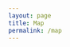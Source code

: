 ```yaml
---
layout: page
title: Map
permalink: /map
---
```


<link rel="stylesheet" href="https://unpkg.com/leaflet@1.9.4/dist/leaflet.css" integrity="sha256-p4NxAoJBhIIN+hmNHrzRCf9tD/miZyoHS5obTRR9BMY=" crossorigin="" />
<script src="https://unpkg.com/leaflet@1.9.4/dist/leaflet.js" integrity="sha256-20nQCchB9co0qIjJZRGuk2/Z9VM+kNiyxNV1lvTlZBo=" crossorigin=""></script>

<link rel="stylesheet" href="https://unpkg.com/leaflet.markercluster@1.5.3/dist/MarkerCluster.css" />
<link rel="stylesheet" href="https://unpkg.com/leaflet.markercluster@1.5.3/dist/MarkerCluster.Default.css" />
<script src="https://unpkg.com/leaflet.markercluster@1.5.3/dist/leaflet.markercluster.js"></script>

<div id="map"></div>

<div id="display_hidden_markers"></div>

<script type="text/javascript">
	var map = L.map('map').setView([42.0587815,-73.9207478], 12);
	
	L.tileLayer('https://{s}.basemaps.cartocdn.com/rastertiles/voyager_labels_under/{z}/{x}/{y}{r}.png', {
		attribution: '&copy; <a href="https://www.openstreetmap.org/copyright">OpenStreetMap</a> contributors &copy; <a href="https://carto.com/attributions">CARTO</a>',
		maxZoom: 20
	}).addTo(map);

	var birdSvg = `<?xml version="1.0" encoding="UTF-8"?><svg enable-background="new 0 0 164 223.2" version="1.1" viewBox="0 0 164 223.2" xml:space="preserve" xmlns="http://www.w3.org/2000/svg"><path fill="#55892e" d="m81.9 1.5c44.2-0.6 82.9 39 80.4 83.3-2.2 34.8-21.9 65.5-42 92.9-12 14.6-24.7 33.2-39.3 43.5-17.2-17.4-33-36.3-47-56.4-18.1-27.4-36.3-59.5-31.8-93.5 4.5-39.2 40.5-70 79.7-69.8z"/><path fill="#ffffff" d="m37.3 146.4c-1.4 0.8-2.1 0.5-2.1 0.5s-1.9-0.7-1.5-1.5c0.7-1.6 15.6-11.4 19.6-15.3s3.3-5.4 7.5-13.8c1.1-2.3 2.5-4.3 3.7-6.5 1.7-3.1 2.6-4 6.9-2.4 1.9 0.6 3.7-0.9 4.5-2.6-8.6-1.3-14-7.1-19.4-13.1-12.7-14.3-33.8-32.3-33.8-32.3s44 1.8 62.8 18.4c2.6 2.3 4.7 5.6 6.8 8.4 3.4-2.1-0.6-6.1-2.4-9.1 2.9-5.9 5-10.7 8.2-16.2 3-5.4 8.2-7.4 14-6.5 3.7 0.6 7.2 2.5 10.9 3.7 1.7 0.6 3.5 1.2 5.3 1.1 10.5-0.5 22 0.9 24.2 1.6 2.1 0.5 2.4 1.1 0.9 1.1s-8.8-0.7-22.3 2.7c-8.8 2.3-8.5 3-10.4 9.1-2 6.2-4 12.5-5.5 18.8-4.8 21-18.3 32.8-38.6 36.5-12.4 2.2-13.8 0.6-21.5 7.3-6.7 7.1-7.9 8.8-9.5 9.7-1 0.6-2.2 0-2.7-0.3-0.3-0.2-1.7 0.8-2 1-0.9 0.4-3.5 0.5-3.6-0.3z"/></svg>`;

	var bird = L.divIcon({
		className: 'marker marker-wildlife',
		html: birdSvg,
		iconSize: [26, 26],
		iconAnchor: [13, 36],
		popupAnchor: [0, -36]
	});

	var museumSvg = `<?xml version="1.0" encoding="UTF-8"?><svg enable-background="new 0 0 164 223.2" version="1.1" viewBox="0 0 164 223.2" xml:space="preserve" xmlns="http://www.w3.org/2000/svg"><path fill="#55892e" d="m81.9 1.5c44.2-0.6 82.9 39 80.4 83.3-2.2 34.8-21.9 65.5-42 92.9-12 14.6-24.7 33.2-39.3 43.5-17.2-17.4-33-36.3-47-56.4-18.1-27.4-36.3-59.5-31.8-93.5 4.5-39.2 40.5-70 79.7-69.8z"/><path fill="#ffffff" d="m38 60.4v-2.3c0-1 0.4-1.7 1.4-2 5.2-2 10.5-4 15.7-5.9 8.4-3.2 16.8-6.4 25.2-9.5 0.6-0.2 1.5-0.2 2.1 0 14 5.1 27.9 10.2 41.8 15.3 1.5 0.5 1.7 0.9 1.7 2.5v4.5c0 1.5-0.9 2.1-2.3 1.8-0.9-0.2-1.8-0.5-2.8-0.7-1.2-0.2-1.8 0.2-2.1 1.4-0.4 1.6-0.7 1.9-2.4 1.9h-65.2-4c-1.3 0-1.8-0.4-2-1.7-0.3-1.4-0.9-1.8-2.3-1.5-1 0.2-1.9 0.5-2.8 0.7-1.1 0.3-2-0.4-2.1-1.5 0.1-1.1 0.1-2 0.1-3z"/><path fill="#ffffff" d="m82 130.1h-41.5c-0.9 0-1.7 0-2.2-0.8-0.6-1-0.3-2.2 0.9-2.8 1.5-0.8 3.1-1.7 4.6-2.4 1-0.5 1.4-1.2 1.4-2.2 0.1-1.7 0.7-2.3 2.4-2.3h68.5c1.9 0 2.5 0.5 2.5 2.4 0 1.1 0.5 1.8 1.5 2.2 1.5 0.8 3.1 1.6 4.6 2.4 1.2 0.6 1.6 2 0.8 3-0.3 0.3-0.8 0.6-1.3 0.7-0.9 0.1-1.8 0.1-2.8 0.1-13.1-0.3-26.2-0.3-39.4-0.3z"/><path fill="#ffffff" d="m66 93.6v-17.8c0-2.4 1.2-3.6 3.5-3.6 1.2 0 2.4 0.1 3.6 0 2.9-0.2 4 1.5 4 3.9-0.1 7.8 0 15.5 0 23.3v12c0 2.2-1.2 3.4-3.3 3.4h-4.5c-1.9 0-3.2-1.3-3.2-3.2-0.1-6-0.1-12-0.1-18z"/><path fill="#ffffff" d="m117.4 93.6v17.7c0 2.5-1.1 3.6-3.6 3.6h-4.2c-2 0-3.2-1.2-3.2-3.2v-5.7-30c0-2.7 1.1-3.8 3.8-3.8h3.8c2.2 0 3.4 1.2 3.4 3.4v18z"/><path fill="#ffffff" d="m56.9 93.6v17.9c0 2.1-1.2 3.4-3.3 3.4h-4.4c-2 0-3.3-1.3-3.3-3.4v-20-15.6c0-2.5 1.1-3.7 3.6-3.7h4c2.2 0 3.4 1.2 3.4 3.5v17.9z"/><path fill="#ffffff" d="m86.2 93.5v-17.7c0-2.4 1.1-3.6 3.5-3.6h4.3c1.9 0 3.2 1.2 3.2 3.1v36.3c0 2-1.2 3.2-3.2 3.2h-4.6c-1.9 0-3.1-1.2-3.1-3.1-0.1-6-0.1-12.1-0.1-18.2z"/></svg>`;

	var museum = L.divIcon({
		className: 'marker marker-museum',
		html: museumSvg,
		iconSize: [26, 26],
		iconAnchor: [13, 13],
		popupAnchor: [0, -13]
	});

	var leafSvg = `<?xml version="1.0" encoding="utf-8"?>
<!-- Generator: Adobe Illustrator 28.6.0, SVG Export Plug-In . SVG Version: 9.03 Build 54939)  -->
<svg version="1.1" id="Layer_1" xmlns="http://www.w3.org/2000/svg" xmlns:xlink="http://www.w3.org/1999/xlink" x="0px" y="0px"
	 viewBox="0 0 50 40.8" style="enable-background:new 0 0 50 40.8;" xml:space="preserve">
<g>
	<path d="M3.8,26.6c1.1,0.1,2.3-1,3.1-1.8c7.5-7.1,16.9-14.4,24.8-16.2c0.6,0.2-0.4,0.8-0.7,1c-11.2,6.5-23,15.5-30,26.7
		c-2.1,3-0.9,6,2.3,2.4c2.4-3.4,3.8-5.1,8.2-3.3c7.1,2.6,15.5,0.4,20.4-5.3c3.1-3.5,5-7.9,7.3-11.8c1.8-3.2,3.8-6.3,6.6-8.6
		c1.3-1.3,4.4-2.5,4-4.6C48.1,2,37.1,0.3,33.2-0.1C23.4-1,12.2,0.1,5.4,8.2c-3.7,4.3-5.7,9.9-4.2,15.3c0.4,1.3,1,3,2.4,3.2L3.8,26.6
		z"/>
</g>
</svg>`;

	var leaf = L.divIcon({
		className: 'marker marker-nature',
		html: leafSvg,
		iconSize: [26, 26],
		iconAnchor: [13, 13],
		popupAnchor: [0, -13]
	});

	var markers = L.markerClusterGroup({
		spiderfyOnMaxZoom: false,
		showCoverageOnHover: false
	});

	// tivoli bays wetlands
	markers.addLayer(L.marker([42.03907, -73.915076], {icon: museum}).bindPopup(`
		<dl>
			<dt>Recorder/settings:</dt>
				<dd>Sony PCM-M10, gain 4.5, limiter on</dd>
		</dl>
	`));

	// kaatsbaan culture park pond
	markers.addLayer(L.marker([42.0570125,-73.9178896], {icon: bird}).bindPopup('<div class="report-notes">Field report notes to go here</div>'));

	map.addLayer(markers);

	// hidden markers
	var hidden = L.divIcon({
		className: 'marker-hidden',
		html: '<svg viewBox="0 0 24 24" xmlns="http://www.w3.org/2000/svg"><circle cx="12" cy="12" r="12" fill="#0000ff" /></svg>',
		iconSize: [12, 12],
		iconAnchor: [6, 6],
		popupAnchor: [0, -10]
	});

	L.marker([42.035889, -73.909928], {icon: hidden}).addTo(map).bindPopup('Turnoff for Tivoli Meadows trail');
	L.marker([42.039349, -73.905931], {icon: hidden}).addTo(map).bindPopup('Mic position?');
	L.marker([42.037182, -73.905587], {icon: hidden}).addTo(map).bindPopup('Mic position?');

	var triggerElement = document.getElementById("display_hidden_markers");

	triggerElement.addEventListener('click', function (e) {
		if (e.detail === 2) {
	    	var hiddenMarkers = document.getElementsByClassName("marker-hidden"),
	        len = hiddenMarkers !== null ? hiddenMarkers.length : 0, i = 0;
		    for (i; i < len; i++) {
		    	hiddenMarkers[i].classList.add("marker-show");
		    }

		    triggerElement.classList.add("visible");
	    }
	});

	// give coordinates of clicked position
	function getCoordinates(e) {
		if (triggerElement.classList.contains("visible")) {
	    	document.getElementById("display_hidden_markers").innerHTML = e.latlng.lat.toFixed(6) + ", " + e.latlng.lng.toFixed(6);
	    }
	}

	map.on('click', getCoordinates);
</script>

